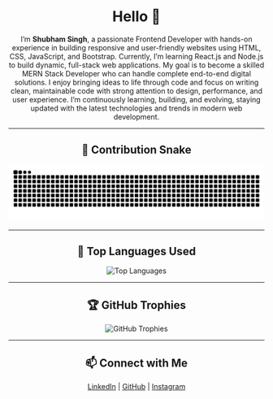  <h1 align="center">Hello 👋</h1>

<p align="center">
  I’m <b>Shubham Singh</b>, a passionate Frontend Developer with hands-on experience in building responsive and user-friendly websites using HTML, CSS, JavaScript, and Bootstrap. Currently, I’m learning React.js and Node.js to build dynamic, full-stack web applications. My goal is to become a skilled MERN Stack Developer who can handle complete end-to-end digital solutions. I enjoy bringing ideas to life through code and focus on writing clean, maintainable code with strong attention to design, performance, and user experience. I’m continuously learning, building, and evolving, staying updated with the latest technologies and trends in modern web development.
</p>

---

<h2 align="center">🐍 Contribution Snake</h2>
<p align="center">
  <img src="https://raw.githubusercontent.com/developershubhamsingh/developershubhamsingh/gh-pages/snake.svg" alt="Snake animation" />
</p>

---

<h2 align="center">🔰 Top Languages Used</h2>
<p align="center">
  <img src="https://github-readme-stats.vercel.app/api/top-langs/?username=developershubhamsingh&layout=compact&theme=radical" alt="Top Languages" />
</p>

---

<h2 align="center">🏆 GitHub Trophies</h2>
<p align="center">
  <img src="https://github-profile-trophy.vercel.app/?username=developershubhamsingh&theme=radical&no-bg=true&margin-w=10" alt="GitHub Trophies" />
</p>

---

<h2 align="center">📫 Connect with Me</h2>
<p align="center">
  <a href="https://www.linkedin.com/in/shubham-singh/" target="_blank">LinkedIn</a> | 
  <a href="https://github.com/developershubhamsingh" target="_blank">GitHub</a> | 
  <a href="https://www.instagram.com/shubham_singh/" target="_blank">Instagram</a>
</p>
